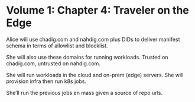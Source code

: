 # Volume 1: Chapter 4: Traveler on the Edge

Alice will use chadig.com and nahdig.com plus DIDs to deliver manifest schema in terms of allowlist and blocklist.

She will also use these domains for running workloads. Trusted on chadig.com, untrusted on nahdig.com.

She will run workloads in the cloud and on-prem (edge) servers. She will provision infra then run k8s jobs.

She’ll run the previous jobs en mass given a source of repo urls.
